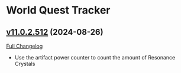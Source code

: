 # World Quest Tracker

## [v11.0.2.512](https://github.com/Tercioo/World-Quest-Tracker/tree/v11.0.2.512) (2024-08-26)
[Full Changelog](https://github.com/Tercioo/World-Quest-Tracker/compare/v11.0.2.511...v11.0.2.512) 

- Use the artifact power counter to count the amount of Resonance Crystals  
